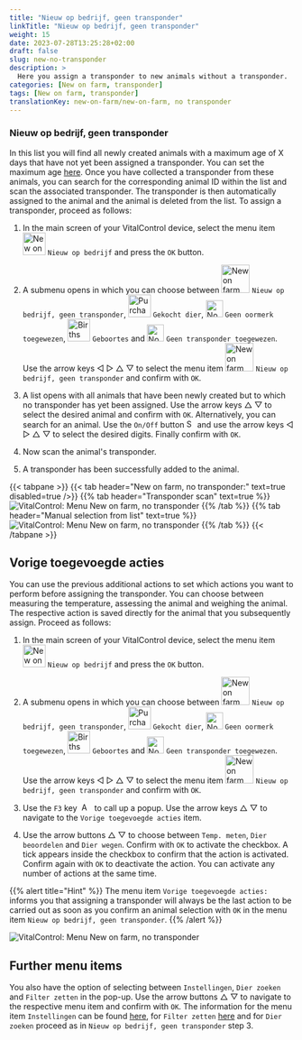 ```yaml
---
title: "Nieuw op bedrijf, geen transponder"
linkTitle: "Nieuw op bedrijf, geen transponder"
weight: 15
date: 2023-07-28T13:25:28+02:00
draft: false
slug: new-no-transponder
description: >
  Here you assign a transponder to new animals without a transponder.
categories: [New on farm, transponder]
tags: [New on farm, transponder]
translationKey: new-on-farm/new-on-farm, no transponder
---
```

### Nieuw op bedrijf, geen transponder

In this list you will find all newly created animals with a maximum age of X days that have not yet been assigned a transponder. You can set the maximum age [here](/nl/docs/settings/animal-registration/#standaard-waardes). Once you have collected a transponder from these animals, you can search for the corresponding animal ID within the list and scan the associated transponder. The transponder is then automatically assigned to the animal and the animal is deleted from the list. To assign a transponder, proceed as follows:

1. In the main screen of your VitalControl device, select the menu item <img src="/icons/main/new-on-farm.svg" width="40" align="bottom" alt="New on farm" /> `Nieuw op bedrijf` and press the `OK` button.

2. A submenu opens in which you can choose between <img src="/icons/registration/new-on-farm-no-transponder.svg" width="50" align="bottom" alt="New on farm, no transponder" /> `Nieuw op bedrijf, geen transponder`, <img src="/icons/main/new-on-farm.svg" width="40" align="bottom" alt="Purchased animals" /> `Gekocht dier`, <img src="/icons/registration/no-eartag-number.svg" width="30" align="bottom" alt="No national animal ID" /> `Geen oormerk toegewezen`, <img src="/icons/main/births.svg" width="40" align="bottom" alt="Births" /> `Geboortes` and <img src="/icons/registration/no-transponder.svg" width="30" align="bottom" alt="No transponder assigned" /> `Geen transponder toegewezen`. Use the arrow keys ◁ ▷ △ ▽ to select the menu item <img src="/icons/registration/new-on-farm-no-transponder.svg" width="50" align="bottom" alt="New on farm, no transponder" /> `Nieuw op bedrijf, geen transponder` and confirm with `OK`.

3. A list opens with all animals that have been newly created but to which no transponder has yet been assigned. Use the arrow keys △ ▽ to select the desired animal and confirm with `OK`. Alternatively, you can search for an animal. Use the `On/Off` button <img src="/icons/footer/search.svg" width="15" align="bottom" alt="Search" /> and use the arrow keys ◁ ▷ △ ▽ to select the desired digits. Finally confirm with `OK`.

4. Now scan the animal's transponder.

5. A transponder has been successfully added to the animal.

{{< tabpane >}}
{{< tab header="New on farm, no transponder:" text=true disabled=true />}}
{{% tab header="Transponder scan" text=true %}}
 ![VitalControl: Menu New on farm, no transponder](../images/notransponder-scan.png "New on farm, no transponder")
{{% /tab %}}
{{% tab header="Manual selection from list" text=true %}}
 ![VitalControl: Menu New on farm, no transponder](../images/notransponder.png "New on farm, no transponder")
{{% /tab %}}
{{< /tabpane >}}

## Vorige toegevoegde acties

You can use the previous additional actions to set which actions you want to perform before assigning the transponder. You can choose between measuring the temperature, assessing the animal and weighing the animal. The respective action is saved directly for the animal that you subsequently assign. Proceed as follows:

1. In the main screen of your VitalControl device, select the menu item <img src="/icons/main/new-on-farm.svg" width="40" align="bottom" alt="New on farm" /> `Nieuw op bedrijf` and press the `OK` button.

2. A submenu opens in which you can choose between <img src="/icons/registration/new-on-farm-no-transponder.svg" width="50" align="bottom" alt="New on farm, no transponder" /> `Nieuw op bedrijf, geen transponder`, <img src="/icons/main/new-on-farm.svg" width="40" align="bottom" alt="Purchased animals" /> `Gekocht dier`, <img src="/icons/registration/no-eartag-number.svg" width="30" align="bottom" alt="No national animal ID" /> `Geen oormerk toegewezen`, <img src="/icons/main/births.svg" width="40" align="bottom" alt="Births" /> `Geboortes` and <img src="/icons/registration/no-transponder.svg" width="30" align="bottom" alt="No transponder assigned" /> `Geen transponder toegewezen`. Use the arrow keys ◁ ▷ △ ▽ to select the menu item <img src="/icons/registration/new-on-farm-no-transponder.svg" width="50" align="bottom" alt="New on farm, no transponder" /> `Nieuw op bedrijf, geen transponder` and confirm with `OK`.

3. Use the `F3` key &nbsp;<img src="/icons/footer/open-popup.svg" width="15" align="bottom" alt="Aufruf Popup" />&nbsp; to call up a popup. Use the arrow keys △ ▽ to navigate to the `Vorige toegevoegde acties` item.

4. Use the arrow buttons △ ▽ to choose between `Temp. meten`, `Dier beoordelen` and `Dier wegen`. Confirm with `OK` to activate the checkbox. A tick appears inside the checkbox to confirm that the action is activated. Confirm again with `OK` to deactivate the action. You can activate any number of actions at the same time.

{{% alert title="Hint" %}}
The menu item `Vorige toegevoegde acties:` informs you that assigning a transponder will always be the last action to be carried out as soon as you confirm an animal selection with `OK` in the menu item `Nieuw op bedrijf, geen transponder`.
{{% /alert %}}

 ![VitalControl: Menu New on farm, no transponder](../images/actions.png "Additional actions")

 ## Further menu items

You also have the option of selecting between `Instellingen`, `Dier zoeken` and `Filter zetten` in the pop-up. Use the arrow buttons △ ▽ to navigate to the respective menu item and confirm with `OK`. The information for the menu item `Instellingen` can be found [here](/nl/docs/settings/animal-registration/#standaard-waardes), for `Filter zetten` [here](/nl/docs/filter/) and for `Dier zoeken` proceed as in `Nieuw op bedrijf, geen transponder` step 3.
